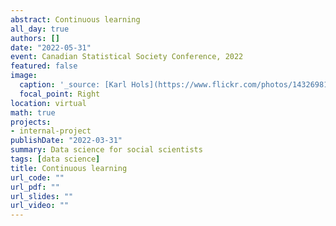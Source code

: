 ```yaml
---
abstract: Continuous learning
all_day: true
authors: []
date: "2022-05-31"
event: Canadian Statistical Society Conference, 2022
featured: false
image:
  caption: '_source: [Karl Hols](https://www.flickr.com/photos/143269811@N04/26979432023/)_'
  focal_point: Right
location: virtual
math: true
projects:
- internal-project
publishDate: "2022-03-31"
summary: Data science for social scientists
tags: [data science]
title: Continuous learning
url_code: ""
url_pdf: ""
url_slides: ""
url_video: ""
---
```


